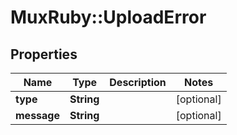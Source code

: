 # MuxRuby::UploadError

## Properties
Name | Type | Description | Notes
------------ | ------------- | ------------- | -------------
**type** | **String** |  | [optional] 
**message** | **String** |  | [optional] 



